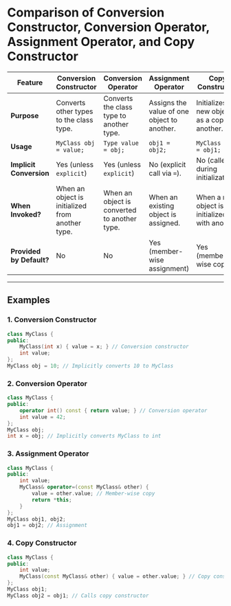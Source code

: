 
# Comparison of Conversion Constructor, Conversion Operator, Assignment Operator, and Copy Constructor

| **Feature**            | **Conversion Constructor**                          | **Conversion Operator**                   | **Assignment Operator**                          | **Copy Constructor**                             |
|-------------------------|----------------------------------------------------|-------------------------------------------|-------------------------------------------------|-------------------------------------------------|
| **Purpose**            | Converts other types to the class type.            | Converts the class type to another type.  | Assigns the value of one object to another.     | Initializes a new object as a copy of another.  |
| **Usage**              | `MyClass obj = value;`                             | `Type value = obj;`                       | `obj1 = obj2;`                                  | `MyClass obj2 = obj1;`                          |
| **Implicit Conversion**| Yes (unless `explicit`)                            | Yes (unless `explicit`)                   | No (explicit call via `=`).                     | No (called during initialization).              |
| **When Invoked?**      | When an object is initialized from another type.   | When an object is converted to another type. | When an existing object is assigned.            | When a new object is initialized with another.  |
| **Provided by Default?**| No                                                 | No                                        | Yes (member-wise assignment)                    | Yes (member-wise copy)                          |

---

## Examples

### **1. Conversion Constructor**
```cpp
class MyClass {
public:
    MyClass(int x) { value = x; } // Conversion constructor
    int value;
};
MyClass obj = 10; // Implicitly converts 10 to MyClass
```

### **2. Conversion Operator**
```cpp
class MyClass {
public:
    operator int() const { return value; } // Conversion operator
    int value = 42;
};
MyClass obj;
int x = obj; // Implicitly converts MyClass to int
```

### **3. Assignment Operator**
```cpp
class MyClass {
public:
    int value;
    MyClass& operator=(const MyClass& other) {
        value = other.value; // Member-wise copy
        return *this;
    }
};
MyClass obj1, obj2;
obj1 = obj2; // Assignment
```

### **4. Copy Constructor**
```cpp
class MyClass {
public:
    int value;
    MyClass(const MyClass& other) { value = other.value; } // Copy constructor
};
MyClass obj1;
MyClass obj2 = obj1; // Calls copy constructor
```
